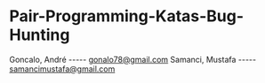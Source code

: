 # Pair-Programming-Katas-Bug-Hunting

Goncalo, André ----- gonalo78@gmail.com
Samanci, Mustafa ----- samancimustafa@gmail.com
